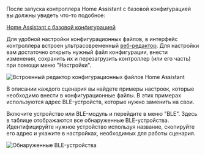 
После запуска контроллера Home Assistant с базовой конфигурацией вы должны увидеть что-то подобное:

[Home Assistant c базовой конфигурацией]()

Для удобной настройки конфигурационных файлов, в интерфейс контроллера встроен ультрасовременный [веб-редактор](https://github.com/cutecare/wcode). Для настройки вам достаточно открыть нужный файл конфигурации, внести изменения, сохранить их и перезагрузить контроллер (или его часть) при помощи меню "Настройки".

![Встроенный редактор конфигурационных файлов Home Assistant](https://github.com/cutecare/cutecare-docs/blob/master/images/hass-editor.png?raw=true)

В описании каждого сценария вы найдете примеры настроек, которые необходимо внести в конфигурационные файлы.
В этих примерах используются адрес BLE-устройств, которые нужно заменить на свои.

Включите устройство или BLE-модуль и перейдите в меню "BLE". Здесь в таблице отображаются все обнаруженные BLE-устройства.
Идентифицируйте нужное устройство используя название, скопируйте его адрес и укажите в настройках, необходимых для работы сценария.

![Обнаруженные BLE-устройства](https://github.com/cutecare/cutecare-docs/blob/master/images/hass-ble.png?raw=true)
